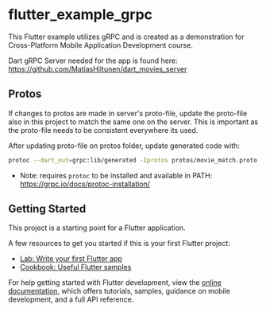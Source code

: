 # flutter_example_grpc


This Flutter example utilizes gRPC and is created as a demonstration for Cross-Platform Mobile Application Development course.

Dart gRPC Server needed for the app is found here: https://github.com/MatiasHiltunen/dart_movies_server


## Protos

If changes to protos are made in server's proto-file, update the proto-file also in this project to match the same one on the server. This is important as the proto-file needs to be consistent everywhere its used. 


After updating proto-file on protos folder, update generated code with:

```bash
protoc --dart_out=grpc:lib/generated -Iprotos protos/movie_match.proto
```

- Note: requires `protoc` to be installed and available in PATH: https://grpc.io/docs/protoc-installation/





## Getting Started

This project is a starting point for a Flutter application.

A few resources to get you started if this is your first Flutter project:

- [Lab: Write your first Flutter app](https://docs.flutter.dev/get-started/codelab)
- [Cookbook: Useful Flutter samples](https://docs.flutter.dev/cookbook)

For help getting started with Flutter development, view the
[online documentation](https://docs.flutter.dev/), which offers tutorials,
samples, guidance on mobile development, and a full API reference.
